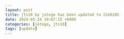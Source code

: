 ```yaml
---
layout: post
title: jts18 by jotego has been updated to 22e0205
date: 2024-05-24 19:07:15 +0000
categories: [jotego, jts18]
tags: [update]
---
```


